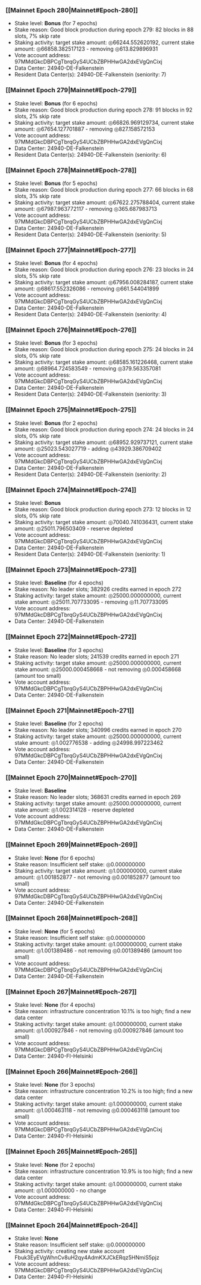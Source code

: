 ### [[Mainnet Epoch 280|Mainnet#Epoch-280]]
* Stake level: **Bonus** (for 7 epochs)
* Stake reason: Good block production during epoch 279: 82 blocks in 88 slots, 7% skip rate
* Staking activity: target stake amount: ◎66244.552620192, current stake amount: ◎66858.382517123 - removing ◎613.829896931
* Vote account address: 97MMdGkcDBPCgTbrqGyS4UCbZBPHHwGA2dxEVgQnCixj
* Data Center: 24940-DE-Falkenstein
* Resident Data Center(s): 24940-DE-Falkenstein (seniority: 7)
### [[Mainnet Epoch 279|Mainnet#Epoch-279]]
* Stake level: **Bonus** (for 6 epochs)
* Stake reason: Good block production during epoch 278: 91 blocks in 92 slots, 2% skip rate
* Staking activity: target stake amount: ◎66826.969129734, current stake amount: ◎67654.127701887 - removing ◎827.158572153
* Vote account address: 97MMdGkcDBPCgTbrqGyS4UCbZBPHHwGA2dxEVgQnCixj
* Data Center: 24940-DE-Falkenstein
* Resident Data Center(s): 24940-DE-Falkenstein (seniority: 6)
### [[Mainnet Epoch 278|Mainnet#Epoch-278]]
* Stake level: **Bonus** (for 5 epochs)
* Stake reason: Good block production during epoch 277: 66 blocks in 68 slots, 3% skip rate
* Staking activity: target stake amount: ◎67622.275788404, current stake amount: ◎67987.963772117 - removing ◎365.687983713
* Vote account address: 97MMdGkcDBPCgTbrqGyS4UCbZBPHHwGA2dxEVgQnCixj
* Data Center: 24940-DE-Falkenstein
* Resident Data Center(s): 24940-DE-Falkenstein (seniority: 5)
### [[Mainnet Epoch 277|Mainnet#Epoch-277]]
* Stake level: **Bonus** (for 4 epochs)
* Stake reason: Good block production during epoch 276: 23 blocks in 24 slots, 5% skip rate
* Staking activity: target stake amount: ◎67956.008284187, current stake amount: ◎68617.552326086 - removing ◎661.544041899
* Vote account address: 97MMdGkcDBPCgTbrqGyS4UCbZBPHHwGA2dxEVgQnCixj
* Data Center: 24940-DE-Falkenstein
* Resident Data Center(s): 24940-DE-Falkenstein (seniority: 4)
### [[Mainnet Epoch 276|Mainnet#Epoch-276]]
* Stake level: **Bonus** (for 3 epochs)
* Stake reason: Good block production during epoch 275: 24 blocks in 24 slots, 0% skip rate
* Staking activity: target stake amount: ◎68585.161226468, current stake amount: ◎68964.724583549 - removing ◎379.563357081
* Vote account address: 97MMdGkcDBPCgTbrqGyS4UCbZBPHHwGA2dxEVgQnCixj
* Data Center: 24940-DE-Falkenstein
* Resident Data Center(s): 24940-DE-Falkenstein (seniority: 3)
### [[Mainnet Epoch 275|Mainnet#Epoch-275]]
* Stake level: **Bonus** (for 2 epochs)
* Stake reason: Good block production during epoch 274: 24 blocks in 24 slots, 0% skip rate
* Staking activity: target stake amount: ◎68952.929737121, current stake amount: ◎25023.543027719 - adding ◎43929.386709402
* Vote account address: 97MMdGkcDBPCgTbrqGyS4UCbZBPHHwGA2dxEVgQnCixj
* Data Center: 24940-DE-Falkenstein
* Resident Data Center(s): 24940-DE-Falkenstein (seniority: 2)
### [[Mainnet Epoch 274|Mainnet#Epoch-274]]
* Stake level: **Bonus**
* Stake reason: Good block production during epoch 273: 12 blocks in 12 slots, 0% skip rate
* Staking activity: target stake amount: ◎70040.741036431, current stake amount: ◎25011.796503409 - reserve depleted
* Vote account address: 97MMdGkcDBPCgTbrqGyS4UCbZBPHHwGA2dxEVgQnCixj
* Data Center: 24940-DE-Falkenstein
* Resident Data Center(s): 24940-DE-Falkenstein (seniority: 1)
### [[Mainnet Epoch 273|Mainnet#Epoch-273]]
* Stake level: **Baseline** (for 4 epochs)
* Stake reason: No leader slots; 382926 credits earned in epoch 272
* Staking activity: target stake amount: ◎25000.000000000, current stake amount: ◎25011.707733095 - removing ◎11.707733095
* Vote account address: 97MMdGkcDBPCgTbrqGyS4UCbZBPHHwGA2dxEVgQnCixj
* Data Center: 24940-DE-Falkenstein
### [[Mainnet Epoch 272|Mainnet#Epoch-272]]
* Stake level: **Baseline** (for 3 epochs)
* Stake reason: No leader slots; 241539 credits earned in epoch 271
* Staking activity: target stake amount: ◎25000.000000000, current stake amount: ◎25000.000458668 - not removing ◎0.000458668 (amount too small)
* Vote account address: 97MMdGkcDBPCgTbrqGyS4UCbZBPHHwGA2dxEVgQnCixj
* Data Center: 24940-DE-Falkenstein
### [[Mainnet Epoch 271|Mainnet#Epoch-271]]
* Stake level: **Baseline** (for 2 epochs)
* Stake reason: No leader slots; 340996 credits earned in epoch 270
* Staking activity: target stake amount: ◎25000.000000000, current stake amount: ◎1.002776538 - adding ◎24998.997223462
* Vote account address: 97MMdGkcDBPCgTbrqGyS4UCbZBPHHwGA2dxEVgQnCixj
* Data Center: 24940-DE-Falkenstein
### [[Mainnet Epoch 270|Mainnet#Epoch-270]]
* Stake level: **Baseline**
* Stake reason: No leader slots; 368631 credits earned in epoch 269
* Staking activity: target stake amount: ◎25000.000000000, current stake amount: ◎1.002314128 - reserve depleted
* Vote account address: 97MMdGkcDBPCgTbrqGyS4UCbZBPHHwGA2dxEVgQnCixj
* Data Center: 24940-DE-Falkenstein
### [[Mainnet Epoch 269|Mainnet#Epoch-269]]
* Stake level: **None** (for 6 epochs)
* Stake reason: Insufficient self stake: ◎0.000000000
* Staking activity: target stake amount: ◎1.000000000, current stake amount: ◎1.001852877 - not removing ◎0.001852877 (amount too small)
* Vote account address: 97MMdGkcDBPCgTbrqGyS4UCbZBPHHwGA2dxEVgQnCixj
* Data Center: 24940-DE-Falkenstein
### [[Mainnet Epoch 268|Mainnet#Epoch-268]]
* Stake level: **None** (for 5 epochs)
* Stake reason: Insufficient self stake: ◎0.000000000
* Staking activity: target stake amount: ◎1.000000000, current stake amount: ◎1.001389486 - not removing ◎0.001389486 (amount too small)
* Vote account address: 97MMdGkcDBPCgTbrqGyS4UCbZBPHHwGA2dxEVgQnCixj
* Data Center: 24940-DE-Falkenstein
### [[Mainnet Epoch 267|Mainnet#Epoch-267]]
* Stake level: **None** (for 4 epochs)
* Stake reason: infrastructure concentration 10.1% is too high; find a new data center
* Staking activity: target stake amount: ◎1.000000000, current stake amount: ◎1.000927846 - not removing ◎0.000927846 (amount too small)
* Vote account address: 97MMdGkcDBPCgTbrqGyS4UCbZBPHHwGA2dxEVgQnCixj
* Data Center: 24940-FI-Helsinki
### [[Mainnet Epoch 266|Mainnet#Epoch-266]]
* Stake level: **None** (for 3 epochs)
* Stake reason: infrastructure concentration 10.2% is too high; find a new data center
* Staking activity: target stake amount: ◎1.000000000, current stake amount: ◎1.000463118 - not removing ◎0.000463118 (amount too small)
* Vote account address: 97MMdGkcDBPCgTbrqGyS4UCbZBPHHwGA2dxEVgQnCixj
* Data Center: 24940-FI-Helsinki
### [[Mainnet Epoch 265|Mainnet#Epoch-265]]
* Stake level: **None** (for 2 epochs)
* Stake reason: infrastructure concentration 10.9% is too high; find a new data center
* Staking activity: target stake amount: ◎1.000000000, current stake amount: ◎1.000000000 - no change
* Vote account address: 97MMdGkcDBPCgTbrqGyS4UCbZBPHHwGA2dxEVgQnCixj
* Data Center: 24940-FI-Helsinki
### [[Mainnet Epoch 264|Mainnet#Epoch-264]]
* Stake level: **None**
* Stake reason: Insufficient self stake: ◎0.000000000
* Staking activity: creating new stake account Fbuk3EyEVgWhnCv8uH2qy4AdmKXJCkERqz5HNmiS5pjz
* Vote account address: 97MMdGkcDBPCgTbrqGyS4UCbZBPHHwGA2dxEVgQnCixj
* Data Center: 24940-FI-Helsinki